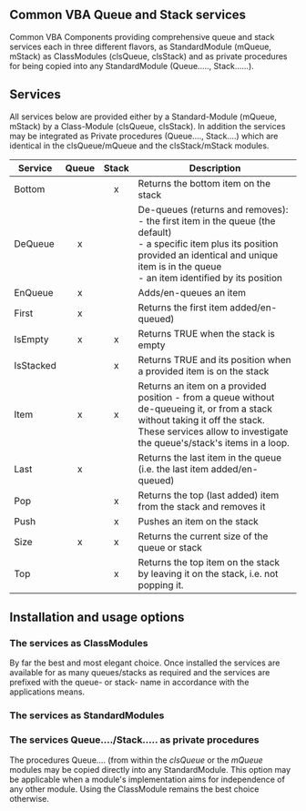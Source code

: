 ## Common VBA Queue and Stack services
Common VBA Components providing comprehensive queue and stack services each in three different flavors, as StandardModule (mQueue, mStack) as ClassModules (clsQueue, clsStack) and as private procedures for being copied into any StandardModule (Queue....., Stack......).

## Services
All services below are provided either by a Standard-Module (mQueue, mStack) by a Class-Module (clsQueue, clsStack). In addition the services may be integrated as Private procedures (Queue...., Stack....) which are identical in the clsQueue/mQueue and the clsStack/mStack modules.

| Service   | Queue | Stack | Description                                                                        |
| --------- |:-----:|:-----:|------------------------------------------------------------------------------------|
| Bottom    |       |   x   | Returns the bottom item on the stack                                               |
| DeQueue   |   x   |       | De-queues (returns and removes):<br>- the first item in the queue (the default)<br>- a specific item plus its position provided an identical and unique item is in the queue<br>- an item identified by its position       |
| EnQueue   |   x   |       | Adds/en-queues an item
| First     |   x   |       | Returns the first item added/en-queued)                                            |
| IsEmpty   |   x   |   x   | Returns TRUE when the stack is empty                                               |
| IsStacked |       |   x   | Returns TRUE and its position when a provided item is on the stack                 |
| Item      |   x   |   x   | Returns an item on a provided position - from a queue without de-queueing it, or from a stack without taking it off the stack. These services allow to investigate the queue's/stack's items in a loop. |
| Last      |   x   |       | Returns the last item in the queue (i.e. the last item added/en-queued)
| Pop       |       |   x   | Returns the top (last added) item from the stack and removes it                    |
| Push      |       |   x   | Pushes an item on the stack                                                        |
| Size      |   x   |   x   | Returns the current size of the queue or stack                                     |
| Top       |       |   x   | Returns the top item on the stack by leaving it on the stack, i.e. not popping it. |


## Installation and usage options
### The services as ClassModules
By far the best and most elegant choice. Once installed the services are available for as many queues/stacks as required and the services are prefixed with the queue- or stack- name in accordance with the applications means.

### The services as StandardModules
### The services Queue..../Stack..... as private procedures
The procedures Queue.... (from within the _clsQueue_ or the _mQueue_ modules may be copied directly into any StandardModule. This option may be applicable when a module's implementation aims for independence of any other module. Using the ClassModule remains the best choice otherwise. 





